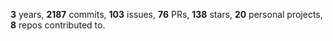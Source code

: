 **3** years, **2187** commits, **103** issues, **76** PRs, **138** stars, **20** personal projects, **8** repos contributed to.
